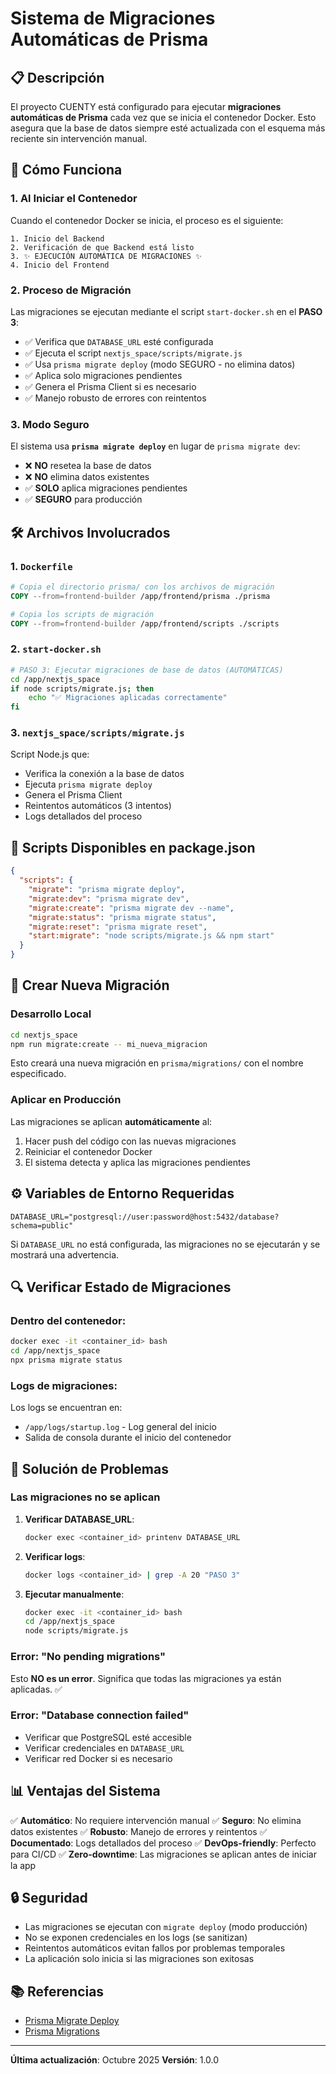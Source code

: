 # Sistema de Migraciones Automáticas de Prisma

## 📋 Descripción

El proyecto CUENTY está configurado para ejecutar **migraciones automáticas de Prisma** cada vez que se inicia el contenedor Docker. Esto asegura que la base de datos siempre esté actualizada con el esquema más reciente sin intervención manual.

## 🔄 Cómo Funciona

### 1. Al Iniciar el Contenedor

Cuando el contenedor Docker se inicia, el proceso es el siguiente:

```
1. Inicio del Backend
2. Verificación de que Backend está listo
3. ✨ EJECUCIÓN AUTOMÁTICA DE MIGRACIONES ✨
4. Inicio del Frontend
```

### 2. Proceso de Migración

Las migraciones se ejecutan mediante el script `start-docker.sh` en el **PASO 3**:

- ✅ Verifica que `DATABASE_URL` esté configurada
- ✅ Ejecuta el script `nextjs_space/scripts/migrate.js`
- ✅ Usa `prisma migrate deploy` (modo SEGURO - no elimina datos)
- ✅ Aplica solo migraciones pendientes
- ✅ Genera el Prisma Client si es necesario
- ✅ Manejo robusto de errores con reintentos

### 3. Modo Seguro

El sistema usa **`prisma migrate deploy`** en lugar de `prisma migrate dev`:

- ❌ **NO** resetea la base de datos
- ❌ **NO** elimina datos existentes
- ✅ **SOLO** aplica migraciones pendientes
- ✅ **SEGURO** para producción

## 🛠️ Archivos Involucrados

### 1. `Dockerfile`
```dockerfile
# Copia el directorio prisma/ con los archivos de migración
COPY --from=frontend-builder /app/frontend/prisma ./prisma

# Copia los scripts de migración
COPY --from=frontend-builder /app/frontend/scripts ./scripts
```

### 2. `start-docker.sh`
```bash
# PASO 3: Ejecutar migraciones de base de datos (AUTOMÁTICAS)
cd /app/nextjs_space
if node scripts/migrate.js; then
    echo "✅ Migraciones aplicadas correctamente"
fi
```

### 3. `nextjs_space/scripts/migrate.js`
Script Node.js que:
- Verifica la conexión a la base de datos
- Ejecuta `prisma migrate deploy`
- Genera el Prisma Client
- Reintentos automáticos (3 intentos)
- Logs detallados del proceso

## 📝 Scripts Disponibles en package.json

```json
{
  "scripts": {
    "migrate": "prisma migrate deploy",
    "migrate:dev": "prisma migrate dev",
    "migrate:create": "prisma migrate dev --name",
    "migrate:status": "prisma migrate status",
    "migrate:reset": "prisma migrate reset",
    "start:migrate": "node scripts/migrate.js && npm start"
  }
}
```

## 🚀 Crear Nueva Migración

### Desarrollo Local

```bash
cd nextjs_space
npm run migrate:create -- mi_nueva_migracion
```

Esto creará una nueva migración en `prisma/migrations/` con el nombre especificado.

### Aplicar en Producción

Las migraciones se aplican **automáticamente** al:
1. Hacer push del código con las nuevas migraciones
2. Reiniciar el contenedor Docker
3. El sistema detecta y aplica las migraciones pendientes

## ⚙️ Variables de Entorno Requeridas

```env
DATABASE_URL="postgresql://user:password@host:5432/database?schema=public"
```

Si `DATABASE_URL` no está configurada, las migraciones no se ejecutarán y se mostrará una advertencia.

## 🔍 Verificar Estado de Migraciones

### Dentro del contenedor:
```bash
docker exec -it <container_id> bash
cd /app/nextjs_space
npx prisma migrate status
```

### Logs de migraciones:
Los logs se encuentran en:
- `/app/logs/startup.log` - Log general del inicio
- Salida de consola durante el inicio del contenedor

## 🐛 Solución de Problemas

### Las migraciones no se aplican

1. **Verificar DATABASE_URL**:
   ```bash
   docker exec <container_id> printenv DATABASE_URL
   ```

2. **Verificar logs**:
   ```bash
   docker logs <container_id> | grep -A 20 "PASO 3"
   ```

3. **Ejecutar manualmente**:
   ```bash
   docker exec -it <container_id> bash
   cd /app/nextjs_space
   node scripts/migrate.js
   ```

### Error: "No pending migrations"

Esto **NO es un error**. Significa que todas las migraciones ya están aplicadas. ✅

### Error: "Database connection failed"

- Verificar que PostgreSQL esté accesible
- Verificar credenciales en `DATABASE_URL`
- Verificar red Docker si es necesario

## 📊 Ventajas del Sistema

✅ **Automático**: No requiere intervención manual
✅ **Seguro**: No elimina datos existentes
✅ **Robusto**: Manejo de errores y reintentos
✅ **Documentado**: Logs detallados del proceso
✅ **DevOps-friendly**: Perfecto para CI/CD
✅ **Zero-downtime**: Las migraciones se aplican antes de iniciar la app

## 🔒 Seguridad

- Las migraciones se ejecutan con `migrate deploy` (modo producción)
- No se exponen credenciales en los logs (se sanitizan)
- Reintentos automáticos evitan fallos por problemas temporales
- La aplicación solo inicia si las migraciones son exitosas

## 📚 Referencias

- [Prisma Migrate Deploy](https://www.prisma.io/docs/concepts/components/prisma-migrate/migrate-development-production#production-and-testing-environments)
- [Prisma Migrations](https://www.prisma.io/docs/concepts/components/prisma-migrate)

---

**Última actualización**: Octubre 2025
**Versión**: 1.0.0
